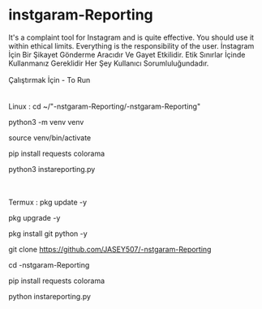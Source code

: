 # instgaram-Reporting
It's a complaint tool for Instagram and is quite effective. You should use it within ethical limits. Everything is the responsibility of the user.                              İnstagram İçin Bir Şikayet Gönderme Aracıdır Ve Gayet Etkilidir. Etik Sınırlar İçinde Kullanmanız Gereklidir Her Şey Kullanıcı Sorumluluğundadır. 




Çalıştırmak İçin - To Run
ㅤㅤㅤㅤㅤㅤ
ㅤㅤㅤㅤㅤㅤ
ㅤㅤㅤㅤㅤㅤ
ㅤㅤㅤㅤㅤㅤ
ㅤㅤㅤㅤㅤㅤ

Linux : cd ~/"-nstgaram-Reporting/-nstgaram-Reporting"

python3 -m venv venv

source venv/bin/activate

pip install requests colorama

python3 instareporting.py


ㅤㅤㅤㅤㅤㅤ
ㅤㅤㅤㅤㅤㅤ
ㅤㅤㅤㅤㅤㅤ
ㅤㅤㅤㅤㅤㅤ

Termux : pkg update -y

pkg upgrade -y

pkg install git python -y

git clone https://github.com/JASEY507/-nstgaram-Reporting

cd -nstgaram-Reporting

pip install requests colorama

python instareporting.py







